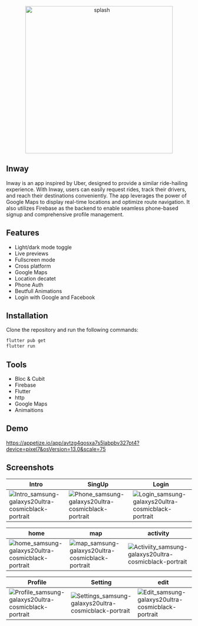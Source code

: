 <div align="center">
  <img src="https://github.com/mohamed352/Inway/assets/48868363/53256e77-9fff-4d0e-ac06-d3d45a8ac2e7" alt="splash" width="400">
</div>


## Inway
Inway is an app inspired by Uber, designed to provide a similar ride-hailing experience. With Inway, users can easily request rides, track their drivers, and reach their destinations conveniently. The app leverages the power of Google Maps to display real-time locations and optimize route navigation. It also utilizes Firebase as the backend to enable seamless phone-based signup and comprehensive profile management.
## Features

- Light/dark mode toggle
- Live previews
- Fullscreen mode
- Cross platform
- Google Maps
- Location decatet
- Phone Auth
- Beutfull Animations
- Login with Google and Facebook
## Installation

Clone the repository and run the following commands:
```bash
flutter pub get
flutter run
```
## Tools
- Bloc & Cubit
- Firebase
- Flutter
- http
- Google Maps
- Animaitions
## Demo
https://appetize.io/app/avtzg4qosxa7s5labpbv327pt4?device=pixel7&osVersion=13.0&scale=75
## Screenshots
 | Intro                                          | SingUp                                  | Login                                             |
| --------------------------------------------------- | ------------------------------------- | --------------------------------------------------------- |
|![Intro_samsung-galaxys20ultra-cosmicblack-portrait](https://github.com/mohamed352/Inway/assets/48868363/40abf420-03b7-4b63-acc2-8fd39c3300dc) | ![Phone_samsung-galaxys20ultra-cosmicblack-portrait](https://github.com/mohamed352/Inway/assets/48868363/672c0e39-7a27-4ab7-9f08-a35ec712bad1) |![Login_samsung-galaxys20ultra-cosmicblack-portrait](https://github.com/mohamed352/Inway/assets/48868363/fae81956-f411-4328-b900-e8097f96013b) |

| home                                           | map                                           | activity                                           |
| ----------------------------------------------------- | ----------------------------------------------------- | ----------------------------------------------------- |
| ![home_samsung-galaxys20ultra-cosmicblack-portrait](https://github.com/mohamed352/Inway/assets/48868363/8b376d82-41e5-4d8b-8ab8-5db91e18f78d) | ![map_samsung-galaxys20ultra-cosmicblack-portrait](https://github.com/mohamed352/Inway/assets/48868363/9ca8c687-7758-49e9-9f45-890fb2fec025) |![Activiity_samsung-galaxys20ultra-cosmicblack-portrait](https://github.com/mohamed352/Inway/assets/48868363/9f50c1e3-ed31-4582-af91-bf60dff72020)|

| Profile                                     |  Setting                                |    edit                                                |
| ------------------------------------------- | ------------------------------------------------------- | ----------------------------------------------------- |
|![Profile_samsung-galaxys20ultra-cosmicblack-portrait](https://github.com/mohamed352/Inway/assets/48868363/81d5a5a1-f618-4cfa-9ef5-675e787edddd) |![Settings_samsung-galaxys20ultra-cosmicblack-portrait](https://github.com/mohamed352/Inway/assets/48868363/08e2851f-f70b-4267-9ba0-8b7de4023c7a) |![Edit_samsung-galaxys20ultra-cosmicblack-portrait](https://github.com/mohamed352/Inway/assets/48868363/838c5ece-b009-4beb-a191-4ef1642d4cb0) |



